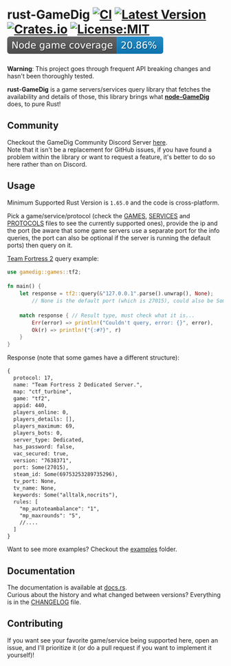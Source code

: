 # rust-GameDig [![CI](https://github.com/gamedig/rust-gamedig/actions/workflows/ci.yml/badge.svg)](https://github.com/gamedig/rust-gamedig/actions) [![Latest Version](https://img.shields.io/crates/v/gamedig.svg?color=yellow)](https://crates.io/crates/gamedig) [![Crates.io](https://img.shields.io/crates/d/gamedig?color=purple)](https://crates.io/crates/gamedig) [![License:MIT](https://img.shields.io/github/license/gamedig/rust-gamedig?color=blue)](LICENSE.md) [![node coverage](./.github/badges/node.svg)](https://github.com/gamedig/node-gamedig)

**Warning**: This project goes through frequent API breaking changes and hasn't been thoroughly tested.

**rust-GameDig** is a game servers/services query library that fetches the availability and details of those, this library brings what **[node-GameDig](https://github.com/gamedig/node-gamedig)** does, to pure Rust!  

## Community
Checkout the GameDig Community Discord Server [here](https://discord.gg/NVCMn3tnxH).  
Note that it isn't be a replacement for GitHub issues, if you have found a problem
within the library or want to request a feature, it's better to do so here rather than
on Discord.

## Usage
Minimum Supported Rust Version is `1.65.0` and the code is cross-platform.

Pick a game/service/protocol (check the [GAMES](GAMES.md), [SERVICES](SERVICES.md) and [PROTOCOLS](PROTOCOLS.md) files to see the currently supported ones), provide the ip and the port (be aware that some game servers use a separate port for the info queries, the port can also be optional if the server is running the default ports) then query on it.  

[Team Fortress 2](https://store.steampowered.com/app/440/Team_Fortress_2/) query example:
```rust
use gamedig::games::tf2;

fn main() {
    let response = tf2::query(&"127.0.0.1".parse().unwrap(), None); 
        // None is the default port (which is 27015), could also be Some(27015)
    
    match response { // Result type, must check what it is...
        Err(error) => println!("Couldn't query, error: {}", error),
        Ok(r) => println!("{:#?}", r)
    }
}
```
Response (note that some games have a different structure):
```json5
{
  protocol: 17,
  name: "Team Fortress 2 Dedicated Server.",
  map: "ctf_turbine",
  game: "tf2",
  appid: 440,
  players_online: 0,
  players_details: [],
  players_maximum: 69,
  players_bots: 0,
  server_type: Dedicated,
  has_password: false,
  vac_secured: true,
  version: "7638371",
  port: Some(27015),
  steam_id: Some(69753253289735296),
  tv_port: None,
  tv_name: None,
  keywords: Some("alltalk,nocrits"),
  rules: [
    "mp_autoteambalance": "1",
    "mp_maxrounds": "5",
    //....
  ]
}
```

Want to see more examples? Checkout the [examples](examples) folder.

## Documentation
The documentation is available at [docs.rs](https://docs.rs/gamedig/latest/gamedig/).  
Curious about the history and what changed between versions? Everything is in the [CHANGELOG](CHANGELOG.md) file.

## Contributing
If you want see your favorite game/service being supported here, open an issue, and I'll prioritize it (or do a pull request if you want to implement it yourself)!
